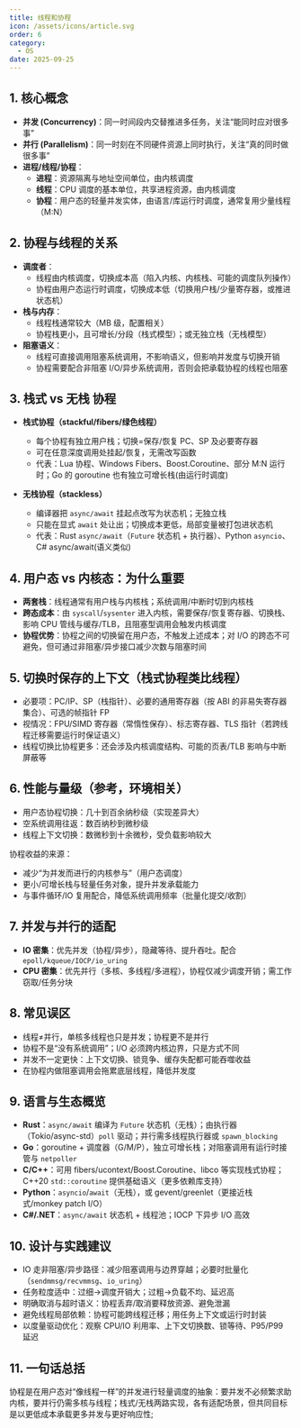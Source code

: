 ```yaml
---
title: 线程和协程
icon: /assets/icons/article.svg
order: 6
category:
  - OS
date: 2025-09-25
---
```


## 1. 核心概念

- **并发 (Concurrency)**：同一时间段内交替推进多任务，关注“能同时应对很多事”
- **并行 (Parallelism)**：同一时刻在不同硬件资源上同时执行，关注“真的同时做很多事”
- **进程/线程/协程**：
  - **进程**：资源隔离与地址空间单位，由内核调度
  - **线程**：CPU 调度的基本单位，共享进程资源，由内核调度
  - **协程**：用户态的轻量并发实体，由语言/库运行时调度，通常复用少量线程（M:N）

## 2. 协程与线程的关系

- **调度者**：
  - 线程由内核调度，切换成本高（陷入内核、内核栈、可能的调度队列操作）
  - 协程由用户态运行时调度，切换成本低（切换用户栈/少量寄存器，或推进状态机）
- **栈与内存**：
  - 线程栈通常较大（MB 级，配置相关）
  - 协程栈更小，且可增长/分段（栈式模型）；或无独立栈（无栈模型）
- **阻塞语义**：
  - 线程可直接调用阻塞系统调用，不影响语义，但影响并发度与切换开销
  - 协程需要配合非阻塞 I/O/异步系统调用，否则会把承载协程的线程也阻塞

## 3. 栈式 vs 无栈 协程

- **栈式协程（stackful/fibers/绿色线程）**
  - 每个协程有独立用户栈；切换=保存/恢复 PC、SP 及必要寄存器
  - 可在任意深度调用处挂起/恢复，无需改写函数
  - 代表：Lua 协程、Windows Fibers、Boost.Coroutine、部分 M:N 运行时；Go 的 goroutine 也有独立可增长栈(由运行时调度)

- **无栈协程（stackless）**
  - 编译器把 `async/await` 挂起点改写为状态机；无独立栈
  - 只能在显式 `await` 处让出；切换成本更低，局部变量被打包进状态机
  - 代表：Rust `async/await`（`Future` 状态机 + 执行器）、Python `asyncio`、C# async/await(语义类似)

## 4. 用户态 vs 内核态：为什么重要

- **两套栈**：线程通常有用户栈与内核栈；系统调用/中断时切到内核栈
- **跨态成本**：由 `syscall`/`sysenter` 进入内核，需要保存/恢复寄存器、切换栈、影响 CPU 管线与缓存/TLB，且阻塞型调用会触发内核调度
- **协程优势**：协程之间的切换留在用户态，不触发上述成本；对 I/O 的跨态不可避免，但可通过非阻塞/异步接口减少次数与阻塞时间

## 5. 切换时保存的上下文（栈式协程类比线程）

- 必要项：PC/IP、SP（栈指针）、必要的通用寄存器（按 ABI 的非易失寄存器集合）、可选的帧指针 FP
- 视情况：FPU/SIMD 寄存器（常惰性保存）、标志寄存器、TLS 指针（若跨线程迁移需要运行时保证语义）
- 线程切换比协程更多：还会涉及内核调度结构、可能的页表/TLB 影响与中断屏蔽等

## 6. 性能与量级（参考，环境相关）

- 用户态协程切换：几十到百余纳秒级（实现差异大）
- 空系统调用往返：数百纳秒到微秒级
- 线程上下文切换：数微秒到十余微秒，受负载影响较大

协程收益的来源：

- 减少“为并发而进行的内核参与”（用户态调度）
- 更小/可增长栈与轻量任务对象，提升并发承载能力
- 与事件循环/IO 复用配合，降低系统调用频率（批量化提交/收割）

## 7. 并发与并行的适配

- **IO 密集**：优先并发（协程/异步），隐藏等待、提升吞吐。配合 `epoll/kqueue/IOCP/io_uring`
- **CPU 密集**：优先并行（多核、多线程/多进程），协程仅减少调度开销；需工作窃取/任务分块

## 8. 常见误区

- 线程≠并行，单核多线程也只是并发；协程更不是并行
- 协程不是“没有系统调用”；I/O 必须跨内核边界，只是方式不同
- 并发不一定更快：上下文切换、锁竞争、缓存失配都可能吞噬收益
- 在协程内做阻塞调用会拖累底层线程，降低并发度

## 9. 语言与生态概览

- **Rust**：`async/await` 编译为 `Future` 状态机（无栈）；由执行器（Tokio/async-std）`poll` 驱动；并行需多线程执行器或 `spawn_blocking`
- **Go**：goroutine + 调度器（G/M/P），独立可增长栈；对阻塞调用有运行时接管与 `netpoller`
- **C/C++**：可用 fibers/ucontext/Boost.Coroutine、libco 等实现栈式协程；C++20 `std::coroutine` 提供基础语义（更多依赖库支持）
- **Python**：`asyncio`/`await`（无栈），或 gevent/greenlet（更接近栈式/monkey patch I/O）
- **C#/.NET**：`async/await` 状态机 + 线程池；IOCP 下异步 I/O 高效

## 10. 设计与实践建议

- IO 走非阻塞/异步路径：减少阻塞调用与边界穿越；必要时批量化（`sendmmsg/recvmmsg`、`io_uring`）
- 任务粒度适中：过细→调度开销大；过粗→负载不均、延迟高
- 明确取消与超时语义：协程丢弃/取消要释放资源、避免泄漏
- 避免线程局部依赖：协程可能跨线程迁移；用任务上下文或运行时封装
- 以度量驱动优化：观察 CPU/IO 利用率、上下文切换数、锁等待、P95/P99 延迟

## 11. 一句话总括

协程是在用户态对“像线程一样”的并发进行轻量调度的抽象：要并发不必频繁求助内核，要并行仍需多核与线程；栈式/无栈两路实现，各有适配场景，但共同目标是以更低成本承载更多并发与更好响应性;

